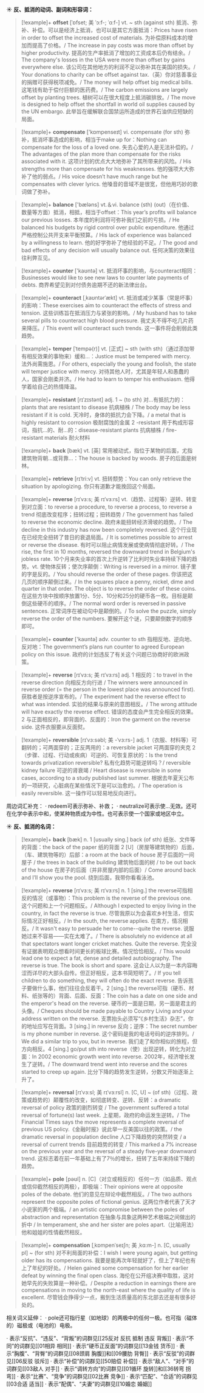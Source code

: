 ☀ <span class="category">**反、抵消的动词、副词和形容词：**</span>
>[!example]+ <span class="vocabulary">**offset**</span> [ˈɒfset; 美 ˈɔ:f-; ˈɑ:f-]
> <span class="definition">vt. ~ sth (against sth) 抵消、弥补、补偿。可以是经济上抵消，也可以是其它方面抵消：</span>Prices have risen in order to offset the increased cost of materials. 为补偿原料成本的增加而提高了价格。/ The increase in pay costs was more than offset by higher productivity. 提高的生产率抵消了增加的工资成本后仍有结余。/ The company's losses in the USA were more than offset by gains everywhere else. 该公司在其他地方的利润不足以弥补其在美国的损失。/ Your donations to charity can be offset against tax.（英）你对慈善事业的捐赠可获得税项减免。/ The money will help offset big medical bills. 这笔钱有助于偿付巨额的医药费。/ The carbon emissions are largely offset by planting trees. 植树可以在很大程度上抵消碳排放。/ The move is designed to help offset the shortfall in world oil supplies caused by the UN embargo. 此举旨在缓解联合国禁运所造成的世界石油供应短缺的局面。

>[!example]+ <span class="vocabulary">**compensate**</span> ['kɒmpenseɪt] 
> <span class="definition">vi. compensate (for sth) 弥补，抵消坏事造成的影响，相当于make up for：</span>Nothing can compensate for the loss of a loved one. 失去心爱的人是无法补偿的。/ The advantages of the plan more than compensate for the risks associated with it. 这项计划的优点大大地弥补了其所带来的风险。/ His strengths more than compensate for his weaknesses. 他的强项大大弥补了他的弱点。/ His voice doesn’t have much range but he compensates with clever lyrics. 他嗓音的音域不是很宽，但他用巧妙的歌词做了弥补。

>[!example]+ <span class="vocabulary">**balance**</span> ['bæləns] 
> <span class="definition">vt.＆vi. balance (sth) (out)（在价值、数量等方面）抵消，相抵，相当于offset：</span>This year’s profits will balance our previous losses. 本年度的利润将可弥补我们之前的亏损。/ He balanced his budgets by rigid control over public expenditure. 他通过严格控制公共开支来平衡预算。/ His lack of experience was balanced by a willingness to learn. 他的好学弥补了他经验的不足。/ The good and bad effects of any decision will usually balance out. 任何决策的效果往往利弊互见。

>[!example]+ <span class="vocabulary">**counter**</span> ['kaʊntə] 
> <span class="definition">vt. 抵消坏事的影响，与counteract相同：</span>Businesses would like to see new laws to counter late payments of debts. 商界希望见到对付债务逾期不还的新法律出台。

>[!example]+ <span class="vocabulary">**counteract**</span> [ˌkaʊntərˈækt]
> <span class="definition">vt. 抵消或减少某事（常是坏事）的影响：</span>These exercises aim to counteract the effects of stress and tension. 这些训练旨在抵消压力与紧张的影响。/ My husband has to take several pills to counteract high blood pressure. 我丈夫不得不吃几片药来降压。/ This event will counteract such trends. 这一事件将会削弱此类趋势。
           
>[!example]+ <span class="vocabulary">**temper**</span> [ˈtempə(r)]
> <span class="definition">vt. [正式] ~ sth (with sth)（通过添加带有相反效果的事物来）缓和…：</span>Justice must be tempered with mercy. 法外尚需施恩。/ For others, especially the young and foolish, the state will temper justice with mercy. 对待其他人时，尤其是年轻人和愚蠢的人，国家会刚柔并济。/ He had to learn to temper his enthusiasm. 他得学着给自己的热情降温。
           
>[!example]+ <span class="vocabulary">**resistant**</span> [rɪˈzɪstənt]
> <span class="definition">adj. 1 ~ (to sth) 对…有抵抗力的：</span>plants that are resistant to disease 抗病植株 / The body may be less resistant if it is cold. 天冷时，身体的抵抗力会下降。/ a metal that is highly resistant to corrosion 极耐腐蚀的金属 <span class="definition">2 -resistant 用于构成形容词，指抗…的、耐…的：</span>disease-resistant plants 抗病植株 / fire-resistant materials 耐火材料

>[!example]+ <span class="vocabulary">**back**</span> [bæk] 
> <span class="definition">vt. [英] 常用被动式，指位于某物的后面，尤指建筑物背朝…或背靠…：</span>The house is backed by woods. 房子的后面是树林。

>[!example]+ <span class="vocabulary">**retrieve**</span> [rɪˈtri:v]
> <span class="definition">vt. 扭转颓势：</span>You can only retrieve the situation by apologizing. 你只有道歉才能挽回这个局面。
           
>[!example]+ <span class="vocabulary">**reverse**</span> [rɪˈvɜ:s; 美 rɪˈvɜ:rs]
> <span class="definition">vt.（趋势、过程等）逆转、转变到对立面：</span>to reverse a procedure, to reverse a process, to reverse a trend 彻底改变程序；扭转过程；扭转趋势 / The government has failed to reverse the economic decline. 政府未能扭转经济滑坡的趋势。/ The decline in this industry has now been completely reversed. 这个行业现在已经完全扭转了昔日的衰退局面。/ It is sometimes possible to arrest or reverse the disease. 有时可以阻止病情发展或使病情彻底好转。/ The rise, the first in 10 months, reversed the downward trend in Belgium's jobless rate. 10个月来失业率的首次上升逆转了比利时失业率持续下降的趋势。<span class="definition">vt. 使物体反转；使次序颠倒：</span>Writing is reversed in a mirror. 镜子里的字是反的。/ You should reverse the order of these pages. 你该把这几页的顺序颠倒过来。/ In the squares place a penny, nickel, dime and quarter in that order. The object is to reverse the order of these coins. 在这些方块中按顺序放置1分、5分、10分和25分的硬币各一枚。目标是颠倒这些硬币的顺序。/ The normal word order is reversed in passive sentences. 正常词序在被动句中是颠倒的。/ To solve the puzzle, simply reverse the order of the numbers. 要解开这个谜，只要颠倒数字的顺序即可。

>[!example]+ <span class="vocabulary">**counter**</span> ['kaʊntə] 
> <span class="definition">adv. counter to sth 指相反地、逆向地、反对地：</span>The government’s plans run counter to agreed European policy on this issue. 政府的计划违反了有关这个问题已协商好的欧洲政策。
           
>[!example]+ <span class="vocabulary">**reverse**</span> [rɪˈvɜ:s; 美 rɪˈvɜ:rs]
> <span class="definition">adj. 1 相反的：</span>to travel in the reverse direction 向相反方向行进 / The winners were announced in reverse order (= the person in the lowest place was announced first). 获胜者是按逆序宣布的。/ The experiment had the reverse effect to what was intended. 实验的结果与原来的意图相反。/ The wrong attitude will have exactly the reverse effect. 错误的态度会产生完全相反的效果。<span class="definition">2 与正面相反的，即背面的、反面的：</span>Iron the garment on the reverse side. 这件衣服要从反面熨。

>[!example]+ <span class="vocabulary">**reversible**</span> [rɪˈvɜ:səbl; 美 -ˈvɜ:rs-]
> <span class="definition">adj. 1（衣服、材料等）可翻转的；可两面穿的；正反两用的：</span>a reversible jacket 可两面穿的夹克 <span class="definition">2（步骤、过程、行动或疾病）可逆的、可恢复原状的：</span>Is the trend towards privatization reversible? 私有化趋势可能逆转吗？/ reversible kidney failure 可逆的肾衰竭 / Heart disease is reversible in some cases, according to a study published last summer. 根据去年夏天公布的一项研究，心脏病在某些情况下是可以治愈的。/ The operation is easily reversible. 这一操作可以轻易地反向进行。

周边词汇补充：
· redeem可表示弥补、补救；
· neutralize可表示使…无效。还可在化学中表示中和，使某种物质成为中性。也可表示使一个国家或地区中立。

☀ <span class="category">**反、抵消的名词：**</span>
>[!example]+ <span class="vocabulary">**back**</span> [bæk] 
> <span class="definition">n. 1 [usually sing.] back (of sth) 纸张、文件等的背面：</span>the back of the paper 纸的背面 <span class="definition">2 [U]（房屋等建筑物的）后面，（车、建筑物等的）后部：</span>a room at the back of house 房子后面的一间屋子 / the trees in back of the building 建筑物后面的树 / to be out back of the house 在房子的后面（并非房屋内部的后面）/ Come around back and I’ll show you the pool. 绕到后面，我带你看看泳池。
           
>[!example]+ <span class="vocabulary">**reverse**</span> [rɪˈvɜ:s; 美 rɪˈvɜ:rs]
> <span class="definition">n. 1 [sing.] the reverse可指相反的情况（或事物）：</span>This problem is the reverse of the previous one. 这个问题和上一个问题相反。/ Although I expected to enjoy living in the country, in fact the reverse is true. 尽管我原以为会喜欢乡村生活，但实际情况正好相反。/ In the south, the reverse applies. 在南方，情况相反。/ It wasn't easy to persuade her to come--quite the reverse. 说服她过来不容易——实在太难了。/ There is absolutely no evidence at all that spectators want longer cricket matches. Quite the reverse. 完全没有证据表明观众想看时间更长的板球比赛。情况恰恰相反。/ This would lead one to expect a fat, dense and detailed autobiography. The reverse is true. The book is short and spare. 这会让人以为是一本内容晦涩而详尽的大部头自传。但正好相反，这本书简短明了。/ If you tell children to do something, they will often do the exact reverse. 告诉孩子要做什么事，他们往往会反着干。<span class="definition">2 [sing.] the reverse可指（硬币、材料、纸张等的）背面、后面、反面：</span>The coin has a date on one side and the emperor's head on the reverse. 硬币的一面是日期，另一面是君主的头像。/ Cheques should be made payable to Country Living and your address written on the reverse. 支票抬头必须写“《乡村生活》杂志”，你的地址应写在背面。<span class="definition">3 [sing.] in reverse 反向；逆序：</span>The secret number is my phone number in reverse. 这个密码是我的电话号码的逆序排列。/ We did a similar trip to you, but in reverse. 我们走了和你相似的旅程，但方向相反。<span class="definition">4 [sing.] go/put sth into reverse（使）出现逆转，转化为对立面：</span>In 2002 economic growth went into reverse. 2002年，经济增长发生了逆转。/ The downward trend went into reverse and the scores started to creep up again. 比分下降的趋势发生逆转，分数又开始逐渐上升了。
           
>[!example]+ <span class="vocabulary">**reversal**</span> [rɪˈvɜ:sl; 美 rɪˈvɜ:rsl]
> <span class="definition">n. [C, U] ~ (of sth)（过程、政策或趋势的）颠覆性的改变，如彻底转变、逆转、反转：</span>a dramatic reversal of policy 政策的剧烈转变 / The government suffered a total reversal of fortune(s) last week. 上星期，政府的命运发生逆转。/ The Financial Times says the move represents a complete reversal of previous US policy.《金融时报》说此举一反美国以往的政策。/ the dramatic reversal in population decline 人口下降趋势的突然转变 / a reversal of current trends 目前趋势的转变 / This marked a 7% increase on the previous year and the reversal of a steady five-year downward trend. 这标志着在前一年基础上有了7％的增长，扭转了五年来持续下降的趋势。

>[!example]+ <span class="vocabulary">**pole**</span> [pəʊl] 
> <span class="definition">n. [C]（对立或相反的）任何一方（如品质、观点或信仰截然相反的两极），即极端：</span>Their opinions were at opposite poles of the debate. 他们的意见在辩论中截然相反。/ The two authors represent the opposite poles of fictional genius. 这两位作者代表了天才小说家的两个极端。/ an artistic compromise between the poles of abstraction and representation 在抽象与具象这两种艺术极端之间做出的折中 / In temperament, she and her sister are poles apart.（比喻用法）他和姐姐的性情截然相反。
           
>[!example]+ <span class="vocabulary">**compensation**</span> [ˌkɒmpenˈseɪʃn; 美 ˌkɑ:m-]
> <span class="definition">n. [C, usually pl] ~ (for sth) 对不利局面的补偿：</span>I wish I were young again, but getting older has its compensations. 我要是能再次年轻就好了，但上了年纪也有上了年纪的好处。/ Helen gained some compensation for her earlier defeat by winning the final open class. 海伦在公开组决赛中取胜，这对她早先的失败算是一种补偿。/ Despite a reduction in earnings there are compensations in moving to the north-east where the quality of life is excellent. 尽管钱会挣得少一点，搬到生活质量高的东北部去还是有很多好处的。

相关词义延伸：
· pole还可指行星（如地球）的两极中的任何一极。也可指（磁体的）磁极或（电池的）电极。

· 表示“反抗”、“违反”、“背叛”的词群见[[25反对 反抗 抵制 违反 背叛]]
· 表示“不同”的词群见[[01相异 相同]]
· 表示“硬币正反面”的词群见[[13金钱 货币]]
· 表示“胸腹”、“背臀”的词群见[[08颈肩 胸腹]]和[[09腰肋 背臀]]
· 表示“反驳”的词群见[[06反驳 驳斥]]
· 表示“补偿”的词群见[[50赔偿 补偿]]
· 表示“敌人”、“对手”的词群见[[03敌人 对手]]
· 表示“调转方向”的词群见[[01循环 旋转]]和[[36转弯 拐弯]]
· 表示“比赛”、“竞争”的词群见[[02比赛 竞争]]
· 表示“匹配”、“合适”的词群见[[03合适 适当]]
· 表示“配偶”、“夫妻”的词群见[[10婚恋 婚姻]]
